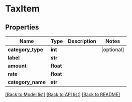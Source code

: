# TaxItem

## Properties
Name | Type | Description | Notes
------------ | ------------- | ------------- | -------------
**category_type** | **int** |  | [optional] 
**label** | **str** |  | 
**amount** | **float** |  | 
**rate** | **float** |  | 
**category_name** | **str** |  | 

[[Back to Model list]](../README.md#documentation-for-models) [[Back to API list]](../README.md#documentation-for-api-endpoints) [[Back to README]](../README.md)


